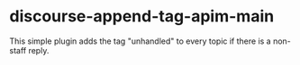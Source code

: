 # discourse-append-tag-apim-main
 This simple plugin adds the tag "unhandled" to every topic if there is a non-staff reply.
